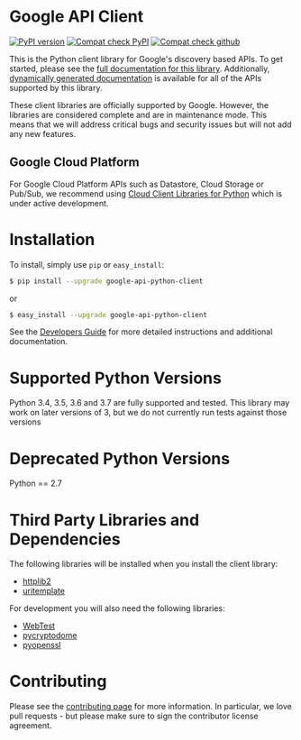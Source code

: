 # Google API Client

[![PyPI version](https://badge.fury.io/py/google-api-python-client.svg)](https://badge.fury.io/py/google-api-python-client)
[![Compat check PyPI](https://python-compatibility-tools.appspot.com/one_badge_image?package=google-api-python-client)](https://python-compatibility-tools.appspot.com/one_badge_target?package=google-api-python-client)
[![Compat check github](https://python-compatibility-tools.appspot.com/one_badge_image?package=git%2Bgit%3A//github.com/googleapis/google-api-python-client.git)](https://python-compatibility-tools.appspot.com/one_badge_target?package=git%2Bgit%3A//github.com/googleapis/google-api-python-client.git)

This is the Python client library for Google's discovery based APIs. To get started, please see the [full documentation for this library](https://developers.google.com/api-client-library/python/). Additionally, [dynamically generated documentation](http://google.github.io/google-api-python-client/docs/epy/index.html) is available for all of the APIs supported by this library.

These client libraries are officially supported by Google.  However, the libraries are considered complete and are in maintenance mode. This means that we will address critical bugs and security issues but will not add any new features.

## Google Cloud Platform

For Google Cloud Platform APIs such as Datastore, Cloud Storage or Pub/Sub, we recommend using [Cloud Client Libraries for Python](https://github.com/GoogleCloudPlatform/google-cloud-python) which is under active development.

# Installation
To install, simply use `pip` or `easy_install`:

```bash
$ pip install --upgrade google-api-python-client
```
or
```bash
$ easy_install --upgrade google-api-python-client
```

See the [Developers Guide](https://developers.google.com/api-client-library/python/start/get_started) for more detailed instructions and additional documentation.

# Supported Python Versions
Python 3.4, 3.5, 3.6 and 3.7 are fully supported and tested. This library may work on later versions of 3, but we do not currently run tests against those versions

# Deprecated Python Versions
Python == 2.7

# Third Party Libraries and Dependencies
The following libraries will be installed when you install the client library:
* [httplib2](https://github.com/httplib2/httplib2)
* [uritemplate](https://github.com/sigmavirus24/uritemplate)

For development you will also need the following libraries:
* [WebTest](http://webtest.pythonpaste.org/en/latest/index.html)
* [pycryptodome](https://pypi.python.org/pypi/pycryptodome)
* [pyopenssl](https://pypi.python.org/pypi/pyOpenSSL)

# Contributing
Please see the [contributing page](http://google.github.io/google-api-python-client/contributing.html) for more information. In particular, we love pull requests - but please make sure to sign the contributor license agreement.
